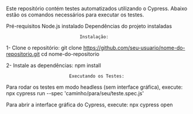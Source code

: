 Este repositório contém testes automatizados utilizando o Cypress. Abaixo estão os comandos necessários para executar os testes.

Pré-requisitos
Node.js instalado
Dependências do projeto instaladas

                                Instalação: 
1- Clone o repositório:
git clone https://github.com/seu-usuario/nome-do-repositorio.git
cd nome-do-repositorio

2- Instale as dependências:
npm install

                            Executando os Testes:
Para rodar os testes em modo headless (sem interface gráfica), execute:
npx cypress run --spec 'caminho/para/seu/teste.spec.js'

Para abrir a interface gráfica do Cypress, execute:
npx cypress open


